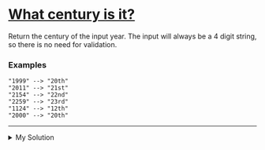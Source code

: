 # [What century is it?](https://www.codewars.com/kata/52fb87703c1351ebd200081f)

Return the century of the input year. The input will always be a 4 digit string, so there is no need for validation.

### Examples

    "1999" --> "20th"
    "2011" --> "21st"
    "2154" --> "22nd"
    "2259" --> "23rd"
    "1124" --> "12th"
    "2000" --> "20th"

---

<details><summary>My Solution</summary>

```js
function whatCentury(year) {
  let century = Math.ceil(year / 100).toString();

  if (century === "11" || century === "12" || century === "13")
    return century + "th";

  switch (century[century.length - 1]) {
    case "1":
      return century + "st";
    case "2":
      return century + "nd";
    case "3":
      return century + "rd";
    default:
      return century + "th";
  }
}
```

</details>
